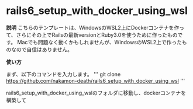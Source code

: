 # rails6_setup_with_docker_using_wsl

**説明**
こちらのテンプレートは、WindowsのWSL2上にDockerコンテナを作って、さらにその上でRailsの最新versionとRuby3.0を使うために作ったものです。
Macでも問題なく動くかもしれませんが、WindowsのWSL2上で作ったものなので自信はありません。

**使い方**

まず、以下のコマンドを入力します。
'''
git clone https://github.com/nakamon-death/rails6_setup_with_docker_using_wsl
'''

rails6_setup_with_docker_using_wslのフォルダに移動し、dockerコンテナを構築して